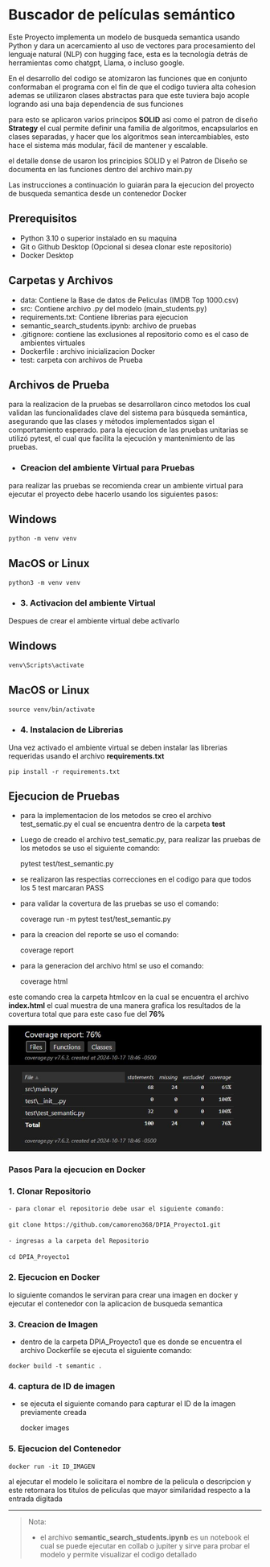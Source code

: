 # Buscador de películas semántico

Este Proyecto implementa un modelo de busqueda semantica usando Python y dara un acercamiento al uso de vectores para procesamiento del lenguaje natural (NLP) con hugging face, esta es la tecnología detrás de herramientas como chatgpt, Llama, o incluso google.

En el desarrollo del codigo se atomizaron las funciones que en conjunto conformaban el programa con el fin de que el codigo tuviera alta cohesion ademas se utilizaron clases abstractas para que este tuviera bajo acople logrando asi una baja dependencia de sus funciones

para esto se aplicaron varios principos **SOLID** asi como el patron de diseño **Strategy** el cual permite definir una familia de algoritmos, encapsularlos en clases separadas, y hacer que los algoritmos sean intercambiables, esto hace el sistema más modular, fácil de mantener y escalable.

el detalle donse de usaron los principios SOLID y el Patron de Diseño se documenta en las funciones dentro del archivo main.py

Las instrucciones a continuación lo guiarán para la ejecucion del proyecto de busqueda semantica desde un contenedor Docker 

## Prerequisitos

- Python 3.10 o superior instalado en su maquina
- Git o Github Desktop (Opcional si desea clonar este repositorio)
- Docker Desktop

## Carpetas y Archivos

- data: Contiene la Base de datos de Peliculas (IMDB Top 1000.csv)
- src: Contiene archivo .py del modelo (main_students.py) 
- requirements.txt: Contiene librerias para ejecucion
- semantic_search_students.ipynb:  archivo de pruebas
- .gitignore: contiene las exclusiones al repositorio como es el caso de ambientes virtuales 
- Dockerfile : archivo inicializacion Docker
- test: carpeta con archivos de Prueba

## Archivos de Prueba

para la realizacion de la pruebas se desarrollaron cinco metodos los cual validan las funcionalidades clave del sistema para búsqueda semántica, asegurando que las clases y métodos implementados sigan el comportamiento esperado. para la ejecucion de las pruebas unitarias se utilizó pytest, el cual que facilita la ejecución y mantenimiento de las pruebas.


- ### Creacion del ambiente Virtual para Pruebas
para realizar las pruebas se recomienda crear un ambiente virtual para ejecutar el proyecto debe hacerlo usando los siguientes pasos:

## Windows

    python -m venv venv  

## MacOS or Linux

    python3 -m venv venv

- ### 3. Activacion del ambiente Virtual

Despues de crear el ambiente virtual debe activarlo

## Windows

    venv\Scripts\activate 

## MacOS or Linux

    source venv/bin/activate

- ### 4. Instalacion de Librerias

Una vez activado el ambiente virtual se deben instalar las librerias requeridas usando el archivo **requirements.txt**

    pip install -r requirements.txt

## Ejecucion de Pruebas

- para la implementacion de los metodos se creo el archivo test_sematic.py el cual se encuentra dentro de la carpeta **test**

- Luego de creado el archivo test_sematic.py, para realizar las pruebas de los metodos se uso el siguiente comando:

    pytest  test/test_semantic.py

- se realizaron las respectias correcciones en el codigo para que todos los 5 test marcaran PASS

- para validar la covertura de las pruebas se uso el comando:

    coverage run -m pytest test/test_semantic.py

- para la creacion del reporte se uso el comando:

    coverage report

- para la generacion del archivo html se uso el comando:

    coverage html

este comando crea la carpeta htmlcov en la cual se encuentra el archivo **index.html** el cual muestra de una manera grafica los resultados de la covertura total que para este caso fue del **76%**

![alt text](Coverage.png)


### Pasos Para la ejecucion en Docker

### 1. Clonar Repositorio 
    - para clonar el repositorio debe usar el siguiente comando: 

    git clone https://github.com/camoreno368/DPIA_Proyecto1.git

    - ingresas a la carpeta del Repositorio

    cd DPIA_Proyecto1

### 2. Ejecucion en Docker
lo siguiente comandos le serviran para crear una imagen en docker y ejecutar el contenedor con la aplicacion de busqueda semantica

### 3. Creacion de Imagen
   - dentro de la carpeta DPIA_Proyecto1 que es donde se encuentra el archivo Dockerfile se ejecuta el siguiente comando:

    docker build -t semantic .

### 4. captura de ID de imagen

- se ejecuta el siguiente comando para capturar el ID de la imagen previamente creada

    docker images

### 5. Ejecucion del Contenedor

    docker run -it ID_IMAGEN 

al ejecutar el modelo le solicitara el nombre de la pelicula o descripcion y este retornara los titulos de peliculas que mayor similaridad respecto a la entrada digitada


---
> Nota: 
>* el archivo **semantic_search_students.ipynb** es un notebook el cual se puede ejecutar en collab o jupiter y sirve para probar el modelo y permite visualizar el codigo detallado